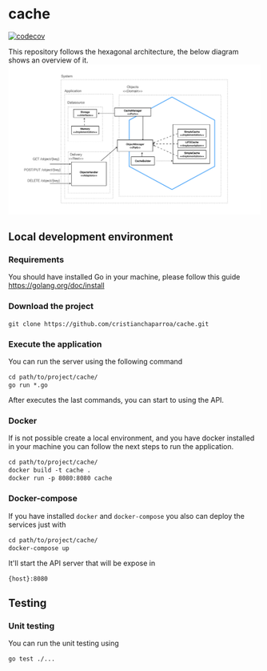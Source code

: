 # cache

[![codecov](https://codecov.io/gh/cristianchaparroa/cache/branch/master/graph/badge.svg?token=SIP4CP6408)](https://codecov.io/gh/cristianchaparroa/cache)

This repository follows the hexagonal architecture, the below diagram shows an overview of it.
![](./images/diagram-arq.png)


## Local development environment

### Requirements

You should have installed Go in your machine, please follow this guide https://golang.org/doc/install

### Download the project

```shell script
git clone https://github.com/cristianchaparroa/cache.git 
```
### Execute the application

You can run the server using the following command

```shell script
cd path/to/project/cache/
go run *.go
``` 

After executes the last commands, you can start to using the API. 

### Docker

If is not possible create a local environment, and you have docker installed in
your machine you can follow the next steps to run the application.

```shell script
cd path/to/project/cache/
docker build -t cache .
docker run -p 8080:8080 cache
```


### Docker-compose

If you have installed `docker` and `docker-compose` you also can deploy the services just with

```shell script
cd path/to/project/cache/
docker-compose up
```
It'll start the API server that will be expose in
```
{host}:8080
```

## Testing

### Unit testing

You can run the unit testing using
```shell script
go test ./... 
```